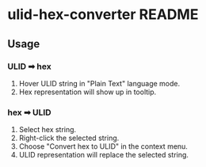 # ulid-hex-converter README

## Usage

### ULID ➡ hex

1. Hover ULID string in "Plain Text" language mode.
2. Hex representation will show up in tooltip.

### hex ➡ ULID

1. Select hex string.
2. Right-click the selected string.
3. Choose "Convert hex to ULID" in the context menu.
4. ULID representation will replace the selected string.
